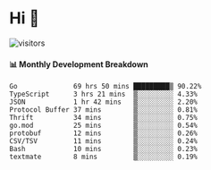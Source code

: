 # Hi 👋
 
![visitors](https://visitor-badge.glitch.me/badge?page_id=sorcererxw.sorcererx)

#### 📊 Monthly Development Breakdown

<!--START_SECTION:waka-->
```text
Go              69 hrs 50 mins █████████▒ 90.22%
TypeScript      3 hrs 21 mins  ▒░░░░░░░░░ 4.33%
JSON            1 hr 42 mins   ▒░░░░░░░░░ 2.20%
Protocol Buffer 37 mins        ▒░░░░░░░░░ 0.81%
Thrift          34 mins        ▒░░░░░░░░░ 0.75%
go.mod          25 mins        ▒░░░░░░░░░ 0.54%
protobuf        12 mins        ▒░░░░░░░░░ 0.26%
CSV/TSV         11 mins        ▒░░░░░░░░░ 0.24%
Bash            10 mins        ▒░░░░░░░░░ 0.23%
textmate        8 mins         ▒░░░░░░░░░ 0.19%
```
<!--END_SECTION:waka-->
